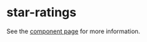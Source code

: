 star-ratings
=============
See the [component page](http://polymerlabs.github.io/star-ratings) for more information.